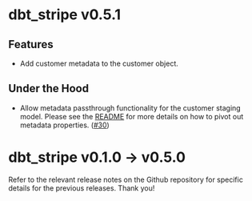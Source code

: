 # dbt_stripe v0.5.1

## Features
- Add customer metadata to the customer object. 

## Under the Hood
- Allow metadata passthrough functionality for the customer staging model. Please see the [README](https://github.com/fivetran/dbt_stripe_source#pivoting-out-metadata-properties) for more details on how to pivot out metadata properties. ([#30](https://github.com/fivetran/dbt_stripe_source/pull/30))

# dbt_stripe v0.1.0 -> v0.5.0
Refer to the relevant release notes on the Github repository for specific details for the previous releases. Thank you!